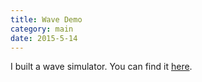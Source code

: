 ```yaml
---
title: Wave Demo
category: main
date: 2015-5-14
---
```

I built a wave simulator. You can find it [here](/projects/wavedemo/index.html). 